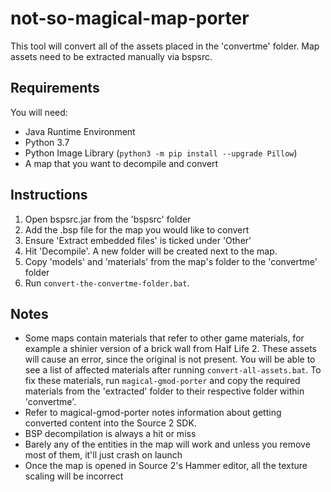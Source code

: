 # not-so-magical-map-porter
This tool will convert all of the assets placed in the 'convertme' folder. Map assets need to be extracted manually via bspsrc.

## Requirements
You will need:
- Java Runtime Environment
- Python 3.7
- Python Image Library (`python3 -m pip install --upgrade Pillow`)
- A map that you want to decompile and convert

## Instructions
1. Open bspsrc.jar from the 'bspsrc' folder
2. Add the .bsp file for the map you would like to convert
3. Ensure 'Extract embedded files' is ticked under 'Other'
4. Hit 'Decompile'. A new folder will be created next to the map.
5. Copy 'models' and 'materials' from the map's folder to the 'convertme' folder
6. Run `convert-the-convertme-folder.bat`.

## Notes
- Some maps contain materials that refer to other game materials, for example a shinier version of a brick wall from Half Life 2. These assets will cause an error, since the original is not present. You will be able to see a list of affected materials after running `convert-all-assets.bat`. To fix these materials, run `magical-gmod-porter` and copy the required materials from the 'extracted' folder to their respective folder within 'convertme'.
- Refer to magical-gmod-porter notes information about getting converted content into the Source 2 SDK.
- BSP decompilation is always a hit or miss
- Barely any of the entities in the map will work and unless you remove most of them, it'll just crash on launch
- Once the map is opened in Source 2's Hammer editor, all the texture scaling will be incorrect
